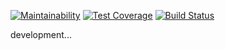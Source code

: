 [![Maintainability](https://api.codeclimate.com/v1/badges/86b35d9420fb265e3166/maintainability)](https://codeclimate.com/github/CoraloReef/risk/maintainability)
[![Test Coverage](https://api.codeclimate.com/v1/badges/86b35d9420fb265e3166/test_coverage)](https://codeclimate.com/github/CoraloReef/risk/test_coverage)
[![Build Status](https://travis-ci.org/CoraloReef/risk.svg?branch=master)](https://travis-ci.org/CoraloReef/risk)

development...
